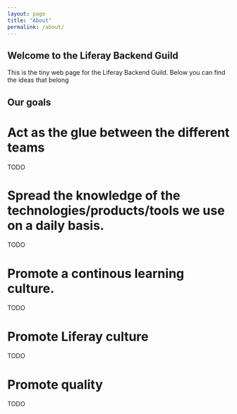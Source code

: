 ```yaml
---
layout: page
title: "About"
permalink: /about/
---
```


## Welcome to the Liferay Backend Guild

This is the tiny web page for the Liferay Backend Guild. Below you can find the ideas that belong


## Our goals

# Act as the glue between the different teams

TODO

# Spread the knowledge of the technologies/products/tools we  use on a daily basis.

TODO

# Promote a continous learning culture.

TODO

# Promote Liferay culture

TODO

# Promote quality

TODO